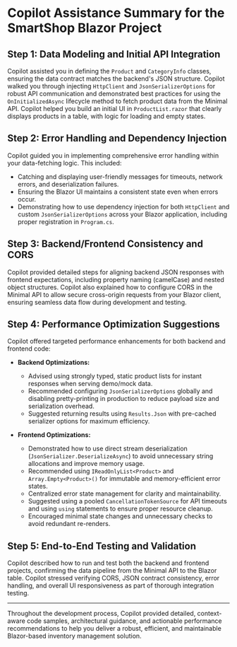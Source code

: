 # Copilot Assistance Summary for the SmartShop Blazor Project

## Step 1: Data Modeling and Initial API Integration

Copilot assisted you in defining the `Product` and `CategoryInfo` classes, ensuring the data contract matches the backend's JSON structure. Copilot walked you through injecting `HttpClient` and `JsonSerializerOptions` for robust API communication and demonstrated best practices for using the `OnInitializedAsync` lifecycle method to fetch product data from the Minimal API. Copilot helped you build an initial UI in `ProductList.razor` that clearly displays products in a table, with logic for loading and empty states.

## Step 2: Error Handling and Dependency Injection

Copilot guided you in implementing comprehensive error handling within your data-fetching logic. This included:
- Catching and displaying user-friendly messages for timeouts, network errors, and deserialization failures.
- Ensuring the Blazor UI maintains a consistent state even when errors occur.
- Demonstrating how to use dependency injection for both `HttpClient` and custom `JsonSerializerOptions` across your Blazor application, including proper registration in `Program.cs`.

## Step 3: Backend/Frontend Consistency and CORS

Copilot provided detailed steps for aligning backend JSON responses with frontend expectations, including property naming (camelCase) and nested object structures. Copilot also explained how to configure CORS in the Minimal API to allow secure cross-origin requests from your Blazor client, ensuring seamless data flow during development and testing.

## Step 4: Performance Optimization Suggestions

Copilot offered targeted performance enhancements for both backend and frontend code:

- **Backend Optimizations:**
  - Advised using strongly typed, static product lists for instant responses when serving demo/mock data.
  - Recommended configuring `JsonSerializerOptions` globally and disabling pretty-printing in production to reduce payload size and serialization overhead.
  - Suggested returning results using `Results.Json` with pre-cached serializer options for maximum efficiency.

- **Frontend Optimizations:**
  - Demonstrated how to use direct stream deserialization (`JsonSerializer.DeserializeAsync`) to avoid unnecessary string allocations and improve memory usage.
  - Recommended using `IReadOnlyList<Product>` and `Array.Empty<Product>()` for immutable and memory-efficient error states.
  - Centralized error state management for clarity and maintainability.
  - Suggested using a pooled `CancellationTokenSource` for API timeouts and using `using` statements to ensure proper resource cleanup.
  - Encouraged minimal state changes and unnecessary checks to avoid redundant re-renders.

## Step 5: End-to-End Testing and Validation

Copilot described how to run and test both the backend and frontend projects, confirming the data pipeline from the Minimal API to the Blazor table. Copilot stressed verifying CORS, JSON contract consistency, error handling, and overall UI responsiveness as part of thorough integration testing.

---

Throughout the development process, Copilot provided detailed, context-aware code samples, architectural guidance, and actionable performance recommendations to help you deliver a robust, efficient, and maintainable Blazor-based inventory management solution.
